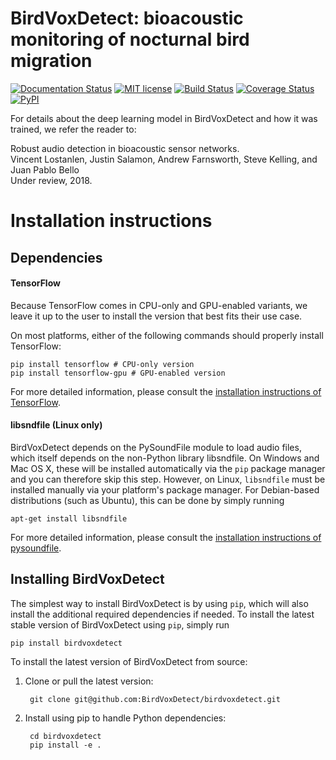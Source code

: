 # BirdVoxDetect: bioacoustic monitoring of nocturnal bird migration
 [![Documentation Status](https://readthedocs.org/projects/birdvoxdetect/badge/?version=latest)](http://birdvoxdetect.readthedocs.io/en/latest/?badge=latest)
[![MIT license](https://img.shields.io/badge/License-MIT-blue.svg)](https://choosealicense.com/licenses/mit/)
[![Build Status](https://travis-ci.org/BirdVox/birdvoxdetect.svg?branch=master)](https://travis-ci.org/BirdVox/birdvoxdetect)
[![Coverage Status](https://coveralls.io/repos/github/BirdVox/birdvoxdetect/badge.svg?branch=master)](https://coveralls.io/repos/github/BirdVox/birdvoxdetect?branch=master)
[![PyPI](https://img.shields.io/badge/python-2.7%2C%203.4%2C%203.5%2C%203.6-blue.svg)]()


For details about the deep learning model in BirdVoxDetect and how it was trained, we refer the reader to:

Robust audio detection in bioacoustic sensor networks.<br/>
Vincent Lostanlen, Justin Salamon, Andrew Farnsworth, Steve Kelling, and Juan Pablo Bello<br/>
Under review, 2018.


# Installation instructions

Dependencies
------------
#### TensorFlow
Because TensorFlow comes in CPU-only and GPU-enabled variants, we leave it up to the user to install the version that best fits
their use case.

On most platforms, either of the following commands should properly install TensorFlow:

    pip install tensorflow # CPU-only version
    pip install tensorflow-gpu # GPU-enabled version

For more detailed information, please consult the
[installation instructions of TensorFlow](https://www.tensorflow.org/install/).

#### libsndfile (Linux only)
BirdVoxDetect depends on the PySoundFile module to load audio files, which itself depends on the non-Python library libsndfile.
On Windows and Mac OS X, these will be installed automatically via the ``pip`` package manager and you can therefore skip this step.
However, on Linux, `libsndfile` must be installed manually via your platform's package manager.
For Debian-based distributions (such as Ubuntu), this can be done by simply running

    apt-get install libsndfile

For more detailed information, please consult the
[installation instructions of pysoundfile](https://pysoundfile.readthedocs.io/en/0.9.0/#installation>).


Installing BirdVoxDetect
------------------------
The simplest way to install BirdVoxDetect is by using ``pip``, which will also install the additional required dependencies
if needed. To install the latest stable version of BirdVoxDetect using ``pip``, simply run

    pip install birdvoxdetect

To install the latest version of BirdVoxDetect from source:

1. Clone or pull the latest version:

        git clone git@github.com:BirdVoxDetect/birdvoxdetect.git

2. Install using pip to handle Python dependencies:

        cd birdvoxdetect
        pip install -e .
